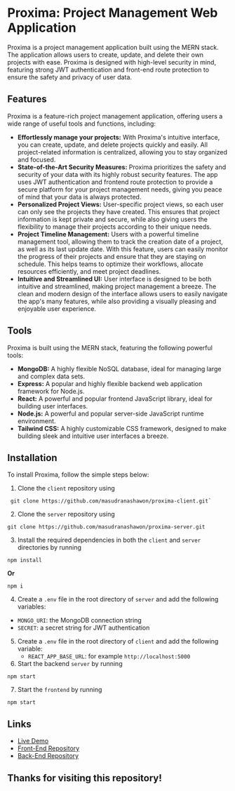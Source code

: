 # Proxima: Project Management Web Application

Proxima is a project management application built using the MERN stack. The application allows users to create, update, and delete their own projects with ease. Proxima is designed with high-level security in mind, featuring strong JWT authentication and front-end route protection to ensure the safety and privacy of user data.

## Features

Proxima is a feature-rich project management application, offering users a wide range of useful tools and functions, including:

- **Effortlessly manage your projects:** With Proxima's intuitive interface, you can create, update, and delete projects quickly and easily. All project-related information is centralized, allowing you to stay organized and focused.
- **State-of-the-Art Security Measures:** Proxima prioritizes the safety and security of your data with its highly robust security features. The app uses JWT authentication and frontend route protection to provide a secure platform for your project management needs, giving you peace of mind that your data is always protected.
- **Personalized Project Views:** User-specific project views, so each user can only see the projects they have created. This ensures that project information is kept private and secure, while also giving users the flexibility to manage their projects according to their unique needs.
- **Project Timeline Management:** Users with a powerful timeline management tool, allowing them to track the creation date of a project, as well as its last update date. With this feature, users can easily monitor the progress of their projects and ensure that they are staying on schedule. This helps teams to optimize their workflows, allocate resources efficiently, and meet project deadlines.
- **Intuitive and Streamlined UI:** User interface is designed to be both intuitive and streamlined, making project management a breeze. The clean and modern design of the interface allows users to easily navigate the app's many features, while also providing a visually pleasing and enjoyable user experience.

## Tools

Proxima is built using the MERN stack, featuring the following powerful tools:

- **MongoDB:** A highly flexible NoSQL database, ideal for managing large and complex data sets.
- **Express:** A popular and highly flexible backend web application framework for Node.js.
- **React:** A powerful and popular frontend JavaScript library, ideal for building user interfaces.
- **Node.js:** A powerful and popular server-side JavaScript runtime environment.
- **Tailwind CSS:** A highly customizable CSS framework, designed to make building sleek and intuitive user interfaces a breeze.

## Installation

To install Proxima, follow the simple steps below:

1. Clone the `client` repository using

```
 git clone https://github.com/masudranashawon/proxima-client.git`
```

2. Clone the `server` repository using

```
git clone https://github.com/masudranashawon/proxima-server.git
```

3. Install the required dependencies in both the `client` and `server` directories by running

```
npm install
```

**Or**

```
npm i
```

4. Create a `.env` file in the root directory of `server` and add the following variables:

- `MONGO_URI`: the MongoDB connection string
- `SECRET`: a secret string for JWT authentication

5. Create a `.env` file in the root directory of `client` and add the following variable:
   - `REACT_APP_BASE_URL`: for example `http://localhost:5000`
6. Start the backend `server` by running

```
npm start
```

7. Start the `frontend` by running

```
npm start
```

## Links

- [Live Demo](https://proxima-application.netlify.app)
- [Front-End Repository](https://github.com/masudranashawon/proxima-client)
- [Back-End Repository](https://github.com/masudranashawon/proxima-server)

## Thanks for visiting this repository!
